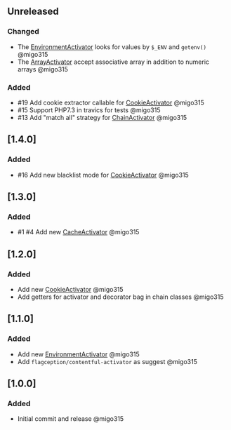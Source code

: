 ## Unreleased
### Changed
- The [EnvironmentActivator](docs/activator/environment.md) looks for values by `$_ENV` and `getenv()` @migo315
- The [ArrayActivator](docs/activator/array.md) accept associative array in addition to numeric arrays @migo315

### Added
- \#19 Add cookie extractor callable for [CookieActivator](docs/activator/cookie.md) @migo315
- \#15 Support PHP7.3 in travics for tests @migo315
- \#13 Add "match all" strategy for [ChainActivator](docs/activator/chain.md) @migo315

## [1.4.0]
### Added
- \#16 Add new blacklist mode for [CookieActivator](docs/activator/cookie.md) @migo315

## [1.3.0]
### Added
- \#1 \#4 Add new [CacheActivator](docs/activator/cache.md) @migo315

## [1.2.0]
### Added
- Add new [CookieActivator](docs/activator/cookie.md) @migo315
- Add getters for activator and decorator bag in chain classes @migo315

## [1.1.0]
### Added
- Add new [EnvironmentActivator](docs/activator/environment.md) @migo315
- Add `flagception/contentful-activator` as suggest @migo315

## [1.0.0]
### Added
- Initial commit and release @migo315
